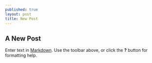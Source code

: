 ```yaml
---
published: true
layout: post
title: New Post
---
```


## A New Post

Enter text in [Markdown](http://daringfireball.net/projects/markdown/). Use the toolbar above, or click the **?** button for formatting help.
